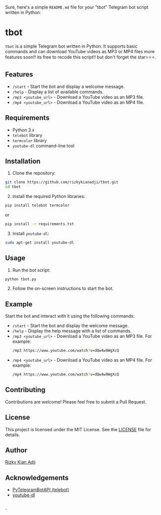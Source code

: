 Sure, here's a simple `README.md` file for your "tbot" Telegram bot script written in Python:

# tbot

`tbot` is a simple Telegram bot written in Python. It supports basic commands and can download YouTube videos as MP3 or MP4 files more features soon!! its free to recode this script!! but don't forget the star⭐⭐⭐.

## Features

- `/start` - Start the bot and display a welcome message.
- `/help` - Display a list of available commands.
- `/mp3 <youtube_url>` - Download a YouTube video as an MP3 file.
- `/mp4 <youtube_url>` - Download a YouTube video as an MP4 file.

## Requirements

- Python 3.x
- `telebot` library
- `termcolor` library
- `youtube-dl` command-line tool

## Installation

1. Clone the repository:

```sh
git clone https://github.com/rizkykianadji/tbot.git
cd tbot
```

2. Install the required Python libraries:

```sh
pip install telebot termcolor
```
or

```sh
pip install -r requirements.txt
```

3. Install `youtube-dl`:

```sh
sudo apt-get install youtube-dl
```

## Usage

1. Run the bot script:

```sh
python tbot.py
```

2. Follow the on-screen instructions to start the bot.

## Example

Start the bot and interact with it using the following commands:

- `/start` - Start the bot and display the welcome message.
- `/help` - Display the help message with a list of commands.
- `/mp3 <youtube_url>` - Download a YouTube video as an MP3 file. For example:
  ```sh
  /mp3 https://www.youtube.com/watch?v=dQw4w9WgXcQ
  ```
- `/mp4 <youtube_url>` - Download a YouTube video as an MP4 file. For example:
  ```sh
  /mp4 https://www.youtube.com/watch?v=dQw4w9WgXcQ
  ```

## Contributing

Contributions are welcome! Please feel free to submit a Pull Request.

## License

This project is licensed under the MIT License. See the [LICENSE](LICENSE) file for details.

## Author

[Rizky Kian Adji](https://github.com/rizkykianadji)

## Acknowledgements

- [PyTelegramBotAPI (telebot)](https://github.com/eternnoir/pyTelegramBotAPI)
- [youtube-dl](https://github.com/ytdl-org/youtube-dl)
```

.

